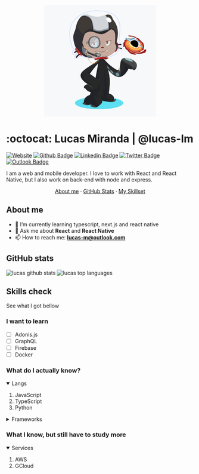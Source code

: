 <p align="center">
  <img width="300" src="assets/octocat_repo.png" alt="octocat">
</p>

# :octocat: Lucas Miranda | @lucas-lm

[![Website](https://img.shields.io/badge/website--000?style=social&logo=google-chrome&logoColor=black&link=https://lucas-lm.github.io)](https://lucas-lm.github.io)
[![Github Badge](https://img.shields.io/badge/GitHub--000?style=social&logo=Github&logoColor=black&link=https://github.com/lucas-lm)](https://github.com/lucas-lm)
[![Linkedin Badge](https://img.shields.io/badge/LinkedIn--000?style=social&logo=Linkedin&logoColor=0077B5&link=https://www.linkedin.com/in/lucas-lm/)](https://www.linkedin.com/in/lucas-lm/)
[![Twitter Badge](https://img.shields.io/badge/Twitter--000?style=social&logo=twitter&logoColor=1DA1F2&link=https://www.twitter.com/__lucas_lm/)](https://www.twitter.com/__lucas_lm/)
[![Outlook Badge](https://img.shields.io/badge/email--000?style=social&logo=microsoft-outlook&logoColor=0078d4&link=mailto:lucas-m@outlook.com)](mailto:lucas-m@outlook.com)

I am a web and mobile developer. 
I love to work with React and React Native, but I also work on back-end with node and express.

<p align='center'>
  <a href="#about-me">About me</a>
  ·
  <a href="#github-stats">GitHub Stats</a>
  ·
  <a href="#skills-check">My Skillset</a>
</p>

## About me

- 🌱 I’m currently learning typescript, next.js and react native
- 💬 Ask me about **React** and **React Native**
- 📫 How to reach me: **lucas-m@outlook.com**


## GitHub stats

<p align="left"> 
  <img src="https://github-readme-stats.vercel.app/api?username=lucas-lm&show_icons=true" alt="lucas github stats" /> 
  <img src="https://github-readme-stats.vercel.app/api/top-langs/?username=lucas-lm&layout=compact" alt="lucas top languages" /> 
</p>

## Skills check

See what I got bellow

### I want to learn

- [ ] Adonis.js
- [ ] GraphQL
- [ ] Firebase
- [ ] Docker

### What do I actually know?

<details open>
  <summary>Langs</summary>
  <ol>
    <li>JavaScript</li>
    <li>TypeScript</li>
    <li>Python</li>
  </ol>
</details>

<details>
  <summary>Frameworks</summary>
  <ol>
    <li>React.js</li>
    <li>Next.js</li>
    <li>React Native</li>
  </ol>
</details>

### What I know, but still have to study more

<details open>
  <summary>Services</summary>
  <ol>
    <li>AWS</li>
    <li>GCloud</li>
  </ol>
</details>

